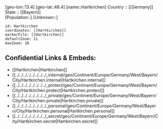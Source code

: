 ﻿---
location: [48.4,13.4] 
mapzoom: [7,12] 
mapmarker: city 
type: City
tags:
- geo/City


SpocWebEntityId: 30780
isDeleted: false
confidential: public

---
[geo-lon::13.4] 
[geo-lat::48.4] 
[name::Hartkirchen] 
Country :: [[Germany]]  
State :: [[Bayern]]  
[Population::] 
[Unknown::] 


```leaflet
id: Hartkirchen
coordinates: [[Hartkirchen]] 
markerFile: [[Hartkirchen]] 
defaultZoom: 11 
maxZoom: 18
```


## Confidential Links & Embeds: 
- [[Hartkirchen|Hartkirchen]]  
- [[../../../../../../../../_internal/geo/Continent/Europe/Germany/West/Bayern/City/Hartkirchen.internal|Hartkirchen.internal]] 
- [[../../../../../../../../_protect/geo/Continent/Europe/Germany/West/Bayern/City/Hartkirchen.protect|Hartkirchen.protect]] 
- [[../../../../../../../../_private/geo/Continent/Europe/Germany/West/Bayern/City/Hartkirchen.private|Hartkirchen.private]] 
- [[../../../../../../../../_personal/geo/Continent/Europe/Germany/West/Bayern/City/Hartkirchen.personal|Hartkirchen.personal]] 
- [[../../../../../../../../_secret/geo/Continent/Europe/Germany/West/Bayern/City/Hartkirchen.secret|Hartkirchen.secret]] 
